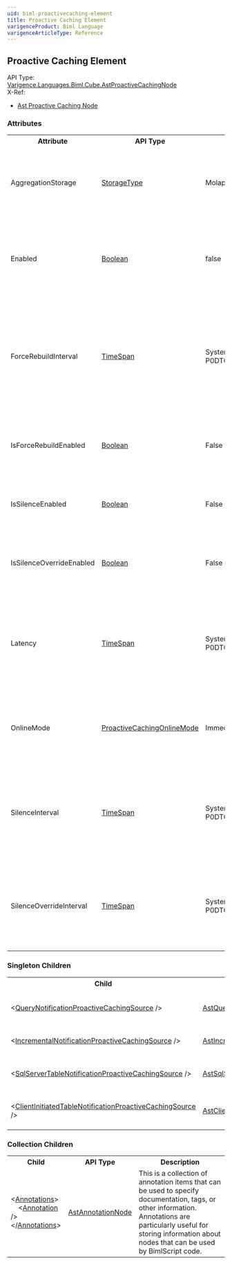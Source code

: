 ```yaml
---
uid: biml-proactivecaching-element
title: Proactive Caching Element
varigenceProduct: Biml Language
varigenceArticleType: Reference
---
```

## Proactive Caching Element<div class="AssemblyInfoGroup"><div class="CrossReferenceGroup"><div class="CrossReferenceHeader">API Type:</div><div class="CrossReferenceValue"><a href="../api-reference/Varigence.Languages.Biml.Cube.AstProactiveCachingNode.html">Varigence.Languages.Biml.Cube.AstProactiveCachingNode</a></div></div><div class="CrossReferenceGroup"><div class="CrossReferenceHeader">X-Ref:</div><ul class="xrefRow"><li><a class='xref' href ="Varigence.Languages.Biml.Cube.AstProactiveCachingNode.html">Ast Proactive Caching Node</a></li></ul></div></div><div class="AttributeGroup"><h3>Attributes</h3><table id="AttributeList" class="AttributeList"><tbody><tr><th class="AttributeNameColumnHeader">Attribute</th><th class="AttributeTypeColumnHeader">API Type</th><th class="AttributeDefaultColumnHeader">Default</th><th class="AttributeSummaryColumnHeader">Description</th></tr><tr class="ad0"><td class="AttributeName">AggregationStorage</td><td class="AttributeType"><a href="../api-reference/Varigence.Languages.Biml.Cube.StorageType.html">StorageType</a></td><td class="AttributeDefault">MolapOnly</td><td class="AttributeSummary"><div class ="SummaryItem">This value specifies the storage type for partitions with proactive caching. </div></td></tr><tr class="ad1"><td class="AttributeName">Enabled</td><td class="AttributeType"><a href="https://msdn.microsoft.com/en-us/library/System.Boolean.aspx">Boolean</a></td><td class="AttributeDefault">false</td><td class="AttributeSummary"><div class ="SummaryItem">This value specifies whether this proactive caching settings object is enabled. </div></td></tr><tr class="ad0"><td class="AttributeName">ForceRebuildInterval</td><td class="AttributeType"><a href="https://msdn.microsoft.com/en-us/library/System.TimeSpan.aspx">TimeSpan</a></td><td class="AttributeDefault">System.Xml.XmlConvert.ToTimeSpan(&quot;-P0DT0H0M1S&quot;)</td><td class="AttributeSummary"><div class ="SummaryItem">This value specifies the amount of time following the dropping of a MOLAP image when the MOLAP imaging will begin. </div></td></tr><tr class="ad1"><td class="AttributeName">IsForceRebuildEnabled</td><td class="AttributeType"><a href="https://msdn.microsoft.com/en-us/library/System.Boolean.aspx">Boolean</a></td><td class="AttributeDefault">False</td><td class="AttributeSummary"><div class ="SummaryItem">This value specifies whether the force rebuild interval is enabled. </div></td></tr><tr class="ad0"><td class="AttributeName">IsSilenceEnabled</td><td class="AttributeType"><a href="https://msdn.microsoft.com/en-us/library/System.Boolean.aspx">Boolean</a></td><td class="AttributeDefault">False</td><td class="AttributeSummary"><div class ="SummaryItem">This value specifies whether the silence interval is enabled. </div></td></tr><tr class="ad1"><td class="AttributeName">IsSilenceOverrideEnabled</td><td class="AttributeType"><a href="https://msdn.microsoft.com/en-us/library/System.Boolean.aspx">Boolean</a></td><td class="AttributeDefault">False</td><td class="AttributeSummary"><div class ="SummaryItem">This value specifies whether the silence override interval is enabled. </div></td></tr><tr class="ad0"><td class="AttributeName">Latency</td><td class="AttributeType"><a href="https://msdn.microsoft.com/en-us/library/System.TimeSpan.aspx">TimeSpan</a></td><td class="AttributeDefault">System.Xml.XmlConvert.ToTimeSpan(&quot;-P0DT0H0M1S&quot;)</td><td class="AttributeSummary"><div class ="SummaryItem">This value specifies the amount of time that must pass after notification and before MOLAP images are deleted. </div></td></tr><tr class="ad1"><td class="AttributeName">OnlineMode</td><td class="AttributeType"><a href="../api-reference/Varigence.Languages.Biml.Cube.ProactiveCachingOnlineMode.html">ProactiveCachingOnlineMode</a></td><td class="AttributeDefault">Immediate</td><td class="AttributeSummary"><div class ="SummaryItem">This value specifies when the proactive caching object comes online. </div></td></tr><tr class="ad0"><td class="AttributeName">SilenceInterval</td><td class="AttributeType"><a href="https://msdn.microsoft.com/en-us/library/System.TimeSpan.aspx">TimeSpan</a></td><td class="AttributeDefault">System.Xml.XmlConvert.ToTimeSpan(&quot;-P0DT0H0M1S&quot;)</td><td class="AttributeSummary"><div class ="SummaryItem">This value specifies the amount of time that must pass after the last activity before MOLAP imaging can begin. </div></td></tr><tr class="ad1"><td class="AttributeName">SilenceOverrideInterval</td><td class="AttributeType"><a href="https://msdn.microsoft.com/en-us/library/System.TimeSpan.aspx">TimeSpan</a></td><td class="AttributeDefault">System.Xml.XmlConvert.ToTimeSpan(&quot;-P0DT0H0M1S&quot;)</td><td class="AttributeSummary"><div class ="SummaryItem">This value specifies the amount of time following notification when the MOLAP imaging will begin. </div></td></tr></tbody></table></div><div class="ChildGroup">### Singleton Children<table id="ChildList" class="ChildList"><tbody><tr><th class="ChildNameColumnHeader">Child</th><th class="ChildTypeColumnHeader">API Type</th><th class="ChildSummaryColumnHeader">Description</th></tr><tr class="cd0"><td class="ChildName"><span class="punc">&lt;</span><a href=Varigence.Languages.Biml.Cube.AstQueryNotificationProactiveCachingSourceNode.html">QueryNotificationProactiveCachingSource</a><span class="punc"> /&gt;</span></td><td class="ChildType"><a href="../api-reference/Varigence.Languages.Biml.Cube.AstQueryNotificationProactiveCachingSourceNode.html">AstQueryNotificationProactiveCachingSourceNode</a></td><td class="ChildSummary">The AstQueryNotificationProactiveCachingSourceNode type provides information to the Proactive Caching object about which query to execute to determine whether a data source has been modified. </td></tr><tr class="cd1"><td class="ChildName"><span class="punc">&lt;</span><a href=Varigence.Languages.Biml.Cube.AstIncrementalNotificationProactiveCachingSourceNode.html">IncrementalNotificationProactiveCachingSource</a><span class="punc"> /&gt;</span></td><td class="ChildType"><a href="../api-reference/Varigence.Languages.Biml.Cube.AstIncrementalNotificationProactiveCachingSourceNode.html">AstIncrementalNotificationProactiveCachingSourceNode</a></td><td class="ChildSummary">The AstIncrementalNotificationProactiveCachingSourceNode type provides information to the Proactive Caching object about how to determine incremental processing progress. </td></tr><tr class="cd0"><td class="ChildName"><span class="punc">&lt;</span><a href=Varigence.Languages.Biml.Cube.AstSqlServerTableNotificationProactiveCachingSourceNode.html">SqlServerTableNotificationProactiveCachingSource</a><span class="punc"> /&gt;</span></td><td class="ChildType"><a href="../api-reference/Varigence.Languages.Biml.Cube.AstSqlServerTableNotificationProactiveCachingSourceNode.html">AstSqlServerTableNotificationProactiveCachingSourceNode</a></td><td class="ChildSummary">The AstSqlServerTableNotificationProactiveCachingSourceNode corresponds directly to SQL Server Table Notification Source for proactive caching in SQL Server Analysis Services. </td></tr><tr class="cd1"><td class="ChildName"><span class="punc">&lt;</span><a href=Varigence.Languages.Biml.Cube.AstClientInitiatedTableNotificationProactiveCachingSourceNode.html">ClientInitiatedTableNotificationProactiveCachingSource</a><span class="punc"> /&gt;</span></td><td class="ChildType"><a href="../api-reference/Varigence.Languages.Biml.Cube.AstClientInitiatedTableNotificationProactiveCachingSourceNode.html">AstClientInitiatedTableNotificationProactiveCachingSourceNode</a></td><td class="ChildSummary">The AstClientInitiatedTableNotificationProactiveCachingSourceNode type corresponds directly to client initiated table notification for a proactive caching source in SQL Server Analysis Services. </td></tr></tbody></table></div><div class="ChildGroup">### Collection Children<table id="ChildList" class="ChildList"><tbody><tr><th class="ChildNameColumnHeader">Child</th><th class="ChildTypeColumnHeader">API Type</th><th class="ChildSummaryColumnHeader">Description</th></tr><tr class="cd0"><td class="ChildName"><span class="punc">&lt;</span><a href=Varigence.Languages.Biml.AstNode_Annotations.html">Annotations</a><span class="punc">&gt;</span><br />&nbsp;&nbsp;&nbsp;&nbsp;<span class="punc">&lt;</span><a href=Varigence.Languages.Biml.AstAnnotationNode.html">Annotation</a> <span class="punc">/&gt;</span><br /><span class="punc">&lt;/</span><a href=Varigence.Languages.Biml.AstNode_Annotations.html">Annotations</a><span class="punc">&gt;</span></td><td class="ChildType"><a href="../api-reference/Varigence.Languages.Biml.AstAnnotationNode.html">AstAnnotationNode</a></td><td class="ChildSummary"><div class ="SummaryItem">This is a collection of annotation items that can be used to specify documentation, tags, or other information.  Annotations are particularly useful for storing information about nodes that can be used by BimlScript code. </div></td></tr></tbody></table></div>